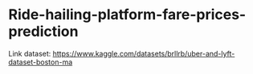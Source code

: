 # Ride-hailing-platform-fare-prices-prediction

Link dataset: https://www.kaggle.com/datasets/brllrb/uber-and-lyft-dataset-boston-ma